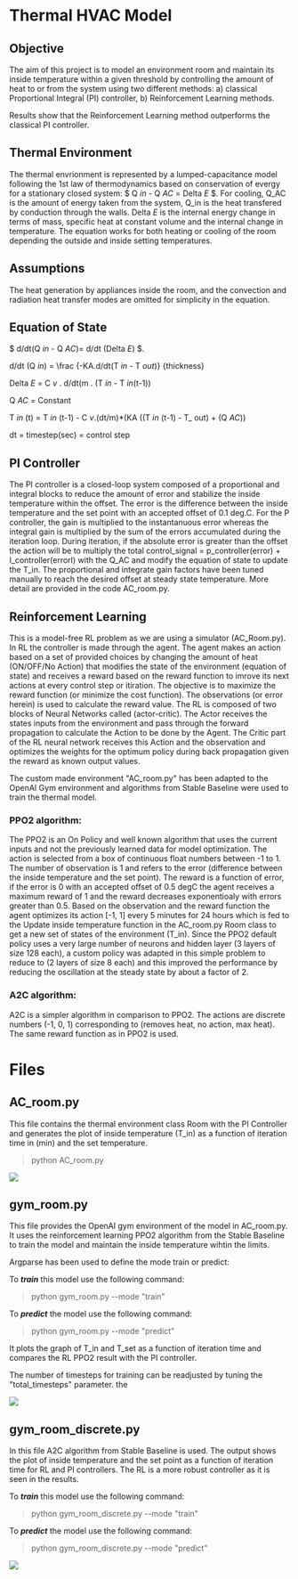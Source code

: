 # Thermal HVAC Model

## Objective
The aim of this project is to model an environment room and maintain its inside temperature within a given threshold by controlling the amount of heat to or from the system using two different methods: a) classical Proportional Integral (PI) controller, b) Reinforcement Learning methods.

Results show that the Reinforcement Learning method outperforms the classical PI controller.

## Thermal Environment 
The thermal envrionment is represented by a lumped-capacitance model following the 1st law of thermodynamics based on conservation of evergy for a stationary closed system: 
$ Q _in_ - Q _AC_ = Delta _E_ $. 
For cooling, Q_AC is the amount of energy taken from the system, Q_in is the heat transfered by conduction through the walls. Delta _E_ is the internal energy change in terms of mass, specific heat at constant volume and the internal change in temperature. The equation works for both heating or cooling of the room depending the outside and inside setting temperatures.

## Assumptions
The heat generation by appliances inside the room, and the convection and radiation heat transfer modes are omitted for simplicity in the equation.

## Equation of State

$ d/dt(Q _in_ - Q _AC_)= d/dt (Delta _E_) $.

d/dt (Q _in_) = \frac {-KA.d/dt(T _in_ - T _out_)} {thickness}

Delta _E_ = C _v_ . d/dt(m . (T _in_ - T _in_(t-1))

Q _AC_ = Constant

T _in_ (t) = T _in_ (t-1) - C _v_.(dt/m)*(KA ((T _in_ (t-1) - T_ out) + (Q _AC_))

dt = timestep(sec) = control step


## PI Controller

The PI controller is a closed-loop system composed of a proportional and integral blocks to reduce the amount of error and stabilize the inside temperature within the offset. The error is the difference between the inside temperature and the set point with an accepted offset of 0.1 deg.C. For the P controller, the gain is multiplied to the instantanuous error whereas the integral gain is multiplied by the sum of the errors accumulated during the iteration loop. During iteration, if the absolute error is greater than the offset the action will be to multiply the total control_signal = p_controller(error) + I_controller(errorI) with the Q_AC and modify the equation of state to update the T_in. The proportional and integrate gain factors have been tuned manually to reach the desired offset at steady state temperature.  More detail are provided in the code AC_room.py.

## Reinforcement Learning
This is a model-free RL problem as we are using a simulator (AC_Room.py). In RL the controller is made through the agent. The agent makes an action based on a set of provided choices by changing the amount of heat (ON/OFF/No Action) that modifies the state of the environment (equation of state) and receives a reward based on the reward function to imrove its next actions at every control step or itiration. The objective is to maximize the reward function (or minimize the cost function). The observations (or error herein) is used to calculate the reward value. 
The RL is composed of two blocks of Neural Networks called (actor-critic). The Actor receives the states inputs from the environment and pass through the forward propagation to calculate the Action to be done by the Agent. The Critic part of the RL neural network receives this Action and the observation and optimizes the weights for the optimum policy during back propagation given the reward as known output values. 

The custom made environment "AC_room.py" has been adapted to the OpenAI Gym environment and algorithms from Stable Baseline were used to train the thermal model. 


### PPO2 algorithm:
The PPO2 is an On Policy and well known algorithm that uses the current inputs and not the previously learned data for model optimization. The action is selected from a box of continuous float numbers between -1 to 1. The number of observation is 1 and refers to the error (difference between the inside temperature and the set point). The reward is a function of error, if the error is 0 with an accepted offset of 0.5 degC the agent receives a maximum reward of 1 and the reward decreases exponentioaly with errors greater than 0.5.
Based on the observation and the reward function the agent optimizes its action [-1, 1] every 5 minutes for 24 hours which is fed to the Update inside temperature function in the AC_room.py Room class to get a new set of states of the environment (T_in).
Since the PPO2 default policy uses a very large number of neurons and hidden layer (3 layers of size 128 each), a custom policy was adapted in this simple problem to reduce to (2 layers of size 8 each) and this improved the performance by reducing the oscillation at the steady state by about a factor of 2. 

### A2C algorithm:
A2C is a simpler algorithm in comparison to PPO2. The actions are discrete numbers (-1, 0, 1) corresponding to (removes heat, no action, max heat). The same reward function as in PPO2 is used. 

# Files


## AC_room.py 
This file contains the thermal environment class Room with the PI Controller and generates the plot of inside temperature (T_in) as a function of iteration time in (min) and the set temperature.

> python AC_room.py

![](PI_Controller.png)

## gym_room.py

This file provides the OpenAI gym environment of the model in AC_room.py. It uses the reinforcement learning PPO2 algorithm from the Stable Baseline to train the model and maintain the inside temperature wihtin the limits.

Argparse has been used to define the mode train or predict: 

To **_train_** this model use the following command:

> python gym_room.py --mode "train"

To **_predict_** the model use the following command:

> python gym_room.py --mode "predict"

It plots the graph of T_in and T_set as a function of iteration time and compares the RL PPO2 result with the PI controller.

The number of timesteps for training can be readjusted by tuning the "total_timesteps" parameter. the 

![](RL_PPO2_vs_PI.png)

## gym_room_discrete.py

In this file A2C algorithm from Stable Baseline is used. The output shows the plot of inside temperature and the set point as a function of iteration time for RL and PI controllers.
The RL is a more robust controller as it is seen in the results.

To **_train_** this model use the following command:

> python gym_room_discrete.py --mode "train"

To **_predict_** the model use the following command:

> python gym_room_discrete.py --mode "predict"

![](RL_A2C_vs_PI.png)







